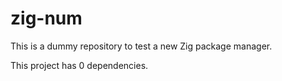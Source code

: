 # zig-num

This is a dummy repository to test a new Zig package manager.

This project has 0 dependencies.
